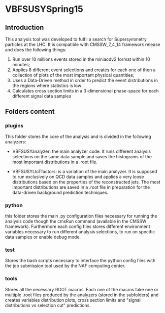 # VBFSUSYSpring15

## Introduction

This analysis tool was developed to fulfil a search for Supersymmetry particles at the LHC. It is compatible with CMSSW_7_4_14 framework release and does the following things:

1) Run over 10 millions events stored in the miniaodv2 format within 10 minutes;
2) Applies 8 different event selections and creates for each one of then a collection of plots of the most important physical quantities;
3) Uses a Data-Driven method in order to predict the event distributions in the regions where statistics is low
4) Calculates cross section limits in a 3-dimensional phase-space for each different signal data samples

## Folders content

### plugins

This folder stores the core of the analysis and is divided in the following analyzers:

- VBFSUSYanalyzer: the main analyzer code. It runs different analysis selections on the same data sample and saves the histograms of the most important distributions in a .root file.

- VBFSUSYLtoTfactors: is a variation of the main analyzer. It is supposed to run exclusively on QCD data samples and applies a very loose distributions based on the properties of the reconstructed jets. The most important distributions are saved in a .root file in preparation for the data-driven background prediction techniques.

### python

 this folder stores the main .py configuration files necessary for running the analysis code though the cmsRun command (available in the CMSSW framework). Furthermore each config files stores different environment variables necessary to run different analysis selections, to run on specific data samples or enable debug mode.

### test

Stores the bash scripts necessary to interface the python config files with the job submission tool used by the NAF computing center.

### tools

Stores all the necessary ROOT macros. Each one of the macros take one or multiple .root files produced by the analyzers (stored in the subfolders) and creates variables distribution plots, cross section limits and "signal distributions vs selection cut" predictions.
